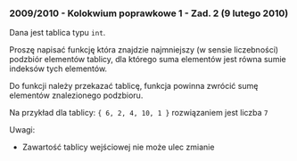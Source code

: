 ### 2009/2010 - Kolokwium poprawkowe 1 - Zad. 2 (9 lutego 2010)

Dana jest tablica typu `int`.

Proszę napisać funkcję która znajdzie najmniejszy (w sensie liczebności) podzbiór elementów tablicy, dla którego suma elementów jest równa sumie indeksów tych elementów.

Do funkcji należy przekazać tablicę, funkcja powinna zwrócić sumę elementów znalezionego podzbioru.

Na przykład dla tablicy: `{ 6, 2, 4, 10, 1 }` rozwiązaniem jest liczba `7`

Uwagi:
- Zawartość tablicy wejściowej nie może ulec zmianie
